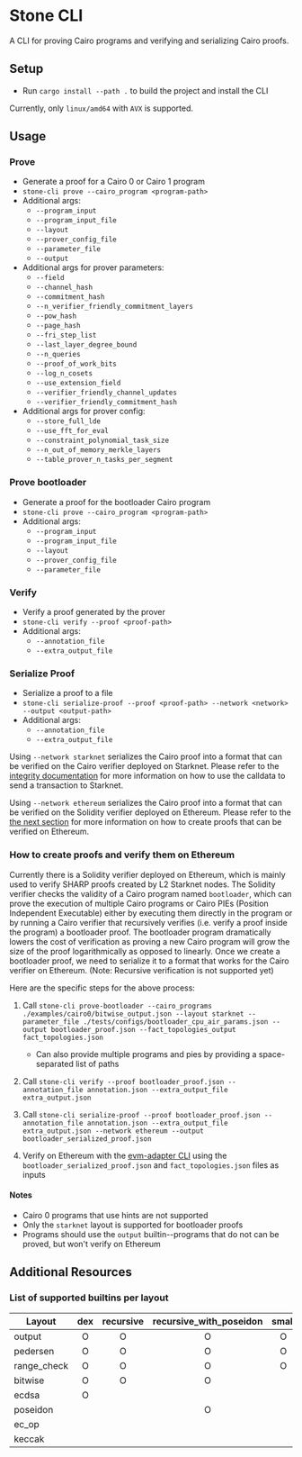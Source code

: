 # Stone CLI

A CLI for proving Cairo programs and verifying and serializing Cairo proofs.

## Setup

- Run `cargo install --path .` to build the project and install the CLI

Currently, only `linux/amd64` with `AVX` is supported.

## Usage

### Prove

- Generate a proof for a Cairo 0 or Cairo 1 program
- `stone-cli prove --cairo_program <program-path>`
- Additional args:
  - `--program_input`
  - `--program_input_file`
  - `--layout`
  - `--prover_config_file`
  - `--parameter_file`
  - `--output`
- Additional args for prover parameters:
  - `--field`
  - `--channel_hash`
  - `--commitment_hash`
  - `--n_verifier_friendly_commitment_layers`
  - `--pow_hash`
  - `--page_hash`
  - `--fri_step_list`
  - `--last_layer_degree_bound`
  - `--n_queries`
  - `--proof_of_work_bits`
  - `--log_n_cosets`
  - `--use_extension_field`
  - `--verifier_friendly_channel_updates`
  - `--verifier_friendly_commitment_hash`
- Additional args for prover config:
  - `--store_full_lde`
  - `--use_fft_for_eval`
  - `--constraint_polynomial_task_size`
  - `--n_out_of_memory_merkle_layers`
  - `--table_prover_n_tasks_per_segment`

### Prove bootloader

- Generate a proof for the bootloader Cairo program
- `stone-cli prove --cairo_program <program-path>`
- Additional args:
  - `--program_input`
  - `--program_input_file`
  - `--layout`
  - `--prover_config_file`
  - `--parameter_file`

### Verify

- Verify a proof generated by the prover
- `stone-cli verify --proof <proof-path>`
- Additional args:
  - `--annotation_file`
  - `--extra_output_file`

### Serialize Proof

- Serialize a proof to a file
- `stone-cli serialize-proof --proof <proof-path> --network <network> --output <output-path>`
- Additional args:
  - `--annotation_file`
  - `--extra_output_file`

Using `--network starknet` serializes the Cairo proof into a format that can be verified on the Cairo verifier deployed on Starknet. Please refer to the [integrity documentation](https://github.com/HerodotusDev/integrity) for more information on how to use the calldata to send a transaction to Starknet.

Using `--network ethereum` serializes the Cairo proof into a format that can be verified on the Solidity verifier deployed on Ethereum. Please refer to the [the next section](#how-to-create-proofs-and-verify-them-on-ethereum) for more information on how to create proofs that can be verified on Ethereum.

### How to create proofs and verify them on Ethereum

Currently there is a Solidity verifier deployed on Ethereum, which is mainly used to verify SHARP proofs created by L2 Starknet nodes. The Solidity verifier checks the validity of a Cairo program named `bootloader`, which can prove the execution of multiple Cairo programs or Cairo PIEs (Position Independent Executable) either by executing them directly in the program or by running a Cairo verifier that recursively verifies (i.e. verify a proof inside the program) a bootloader proof. The bootloader program dramatically lowers the cost of verification as proving a new Cairo program will grow the size of the proof logarithmically as opposed to linearly. Once we create a bootloader proof, we need to serialize it to a format that works for the Cairo verifier on Ethereum. (Note: Recursive verification is not supported yet)

Here are the specific steps for the above process:

1. Call `stone-cli prove-bootloader --cairo_programs ./examples/cairo0/bitwise_output.json --layout starknet --parameter_file ./tests/configs/bootloader_cpu_air_params.json --output bootloader_proof.json --fact_topologies_output fact_topologies.json`

   - Can also provide multiple programs and pies by providing a space-separated list of paths

2. Call `stone-cli verify --proof bootloader_proof.json --annotation_file annotation.json --extra_output_file extra_output.json`

3. Call `stone-cli serialize-proof --proof bootloader_proof.json --annotation_file annotation.json --extra_output_file extra_output.json --network ethereum --output bootloader_serialized_proof.json`

4. Verify on Ethereum with the [evm-adapter CLI](https://github.com/zksecurity/stark-evm-adapter/tree/add-build-configs?tab=readme-ov-file#using-existing-proof) using the `bootloader_serialized_proof.json` and `fact_topologies.json` files as inputs

#### Notes

- Cairo 0 programs that use hints are not supported
- Only the `starknet` layout is supported for bootloader proofs
- Programs should use the `output` builtin--programs that do not can be proved, but won't verify on Ethereum

## Additional Resources

### List of supported builtins per layout

| Layout      | dex | recursive | recursive_with_poseidon | small | starknet | starknet_with_keccak |
| ----------- | :-: | :-------: | :---------------------: | :---: | :------: | :------------------: |
| output      |  O  |     O     |            O            |   O   |    O     |          O           |
| pedersen    |  O  |     O     |            O            |   O   |    O     |          O           |
| range_check |  O  |     O     |            O            |   O   |    O     |          O           |
| bitwise     |  O  |     O     |            O            |       |    O     |          O           |
| ecdsa       |  O  |           |                         |       |    O     |          O           |
| poseidon    |     |           |            O            |       |          |                      |
| ec_op       |     |           |                         |       |    O     |          O           |
| keccak      |     |           |                         |       |          |          O           |
